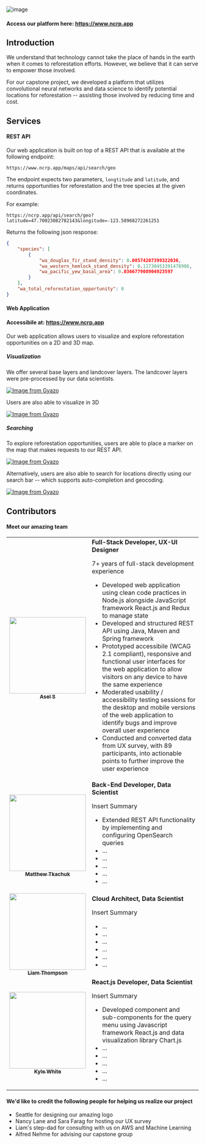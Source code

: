 ![image](https://user-images.githubusercontent.com/28933557/173164536-108700d4-1676-48b0-9f01-20217052de0c.png)

#### Access our platform here: https://www.ncrp.app
## Introduction
We understand that technology cannot take the place of hands in the earth when it comes to reforestation efforts. However, we believe that it can serve to empower those involved.

For our capstone project, we developed a platform that utilizes convolutional neural networks and data science to identify potential locations for reforestation -- assisting those involved by reducing time and cost. 

## Services

#### REST API

Our web application is built on top of a REST API that is available at the following endpoint:

``https://www.ncrp.app/maps/api/search/geo``

The endpoint expects two parameters, `longtitude` and `latitude`, and returns opportunities for reforestation and the tree species at the given coordinates.

For example:

`https://ncrp.app/api/search/geo?latitude=47.70023082782143&longitude=-123.58968272261251`

Returns the following json response:

```json
{
    "species": [
        {
            "wa_douglas_fir_stand_density": 0.08574207399322036,
            "wa_western_hemlock_stand_density": 0.11730453391478986,
            "wa_pacific_yew_basal_area": 0.036677908904923597
        }
    ],
    "wa_total_reforestation_opportunity": 0
}
```

#### Web Application

#### Accessibile at: https://www.ncrp.app

Our web application allows users to visualize and explore reforestation opportunities on a 2D and 3D map. 

##### Visualization

We offer several base layers and landcover layers. The landcover layers were pre-processed by our data scientists.

[![Image from Gyazo](https://i.gyazo.com/faa03a908e2a921e610440f30806c627.gif)](https://gyazo.com/faa03a908e2a921e610440f30806c627)

Users are also able to visualize in 3D

[![Image from Gyazo](https://i.gyazo.com/f1d3198afabfd7fea25e6760ac7fe533.gif)](https://gyazo.com/f1d3198afabfd7fea25e6760ac7fe533)

##### Searching

To explore reforestation opportunities, users are able to place a marker on the map that makes requests to our REST API.

[![Image from Gyazo](https://i.gyazo.com/8a2407812f64d169c343a4e5d29c82b9.gif)](https://gyazo.com/8a2407812f64d169c343a4e5d29c82b9)

Alternatively, users are also able to search for locations directly using our search bar -- which supports auto-completion and geocoding. 

[![Image from Gyazo](https://i.gyazo.com/7923e4f043e24df566ccef0edcdc4839.gif)](https://gyazo.com/7923e4f043e24df566ccef0edcdc4839)

## Contributors

#### Meet our amazing team

<table>
  <tr>
    <td align="center"><a href="https://github.com/asathkumara"><img src="https://avatars.githubusercontent.com/u/28933557?v=4?s=100" width="200px;" alt=""/><br /><sub><b>Asel S</b></sub></a><br />
    <td>
      <strong>Full-Stack Developer, UX-UI Designer</strong></br>
      <p>7+ years of full-stack development experience</p>
      <ul>
       <li>Developed web application using clean code practices in Node.js alongside JavaScript framework React.js and Redux to manage state</li>
        <li>Developed and structured REST API using Java, Maven and Spring framework</li>
        <li>Prototyped accessibile (WCAG 2.1 compliant), responsive and functional user interfaces for the web application to allow visitors on any device to have the same experience</li> 
        <li>Moderated usability / accessibility testing sessions for the desktop and mobile versions of the web application to identify bugs and improve overall user experience</li>
        <li>Conducted and converted data from UX survey, with 89 participants, into actionable points to further improve the user experience</li>
      </ul>
    </td>
  </tr>
  
  <tr>
    <td align="center"><a href="https://github.com/quicktkachuk"><img src="https://avatars.githubusercontent.com/u/59972585?v=4" width="200px;" alt=""/><br /><sub><b>Matthew Tkachuk</b></sub></a><br />
    <td>
      <strong>Back-End Developer, Data Scientist</strong></br>
      <p>Insert Summary</p>
      <ul>
        <li>Extended REST API functionality by implementing and configuring OpenSearch queries</li>
        <li>...</li>
        <li>...</li>
        <li>...</li>
        <li>...</li>
        <li>...</li>
      </ul>
    </td>
  </tr>
  
  <tr>
    <td align="center"><a href="https://github.com/liamstar97"><img src="https://avatars.githubusercontent.com/u/6600480?v=4" width="200px;" alt=""/><br /><sub><b>Liam Thompson</b></sub></a><br />
    <td>
      <strong>Cloud Architect, Data Scientist</strong></br>
      <p>Insert Summary</p>
      <ul>
        <li>...</li>
        <li>...</li>
        <li>...</li>
        <li>...</li>
        <li>...</li>
        <li>...</li>
      </ul>
    </td>
  </tr>
  
  <tr>
    <td align="center"><a href="https://github.com/kylewhite0225"><img src="https://avatars.githubusercontent.com/u/66845776?v=4" width="200px;" alt=""/><br /><sub><b>Kyle White</b></sub></a><br />
    <td>
      <strong>React.js Developer, Data Scientist</strong></br>
      <p>Insert Summary</p>
      <ul>
        <li>Developed component and sub-components for the query menu using Javascript framework React.js and data visualization library Chart.js</li>
        <li>...</lI>
        <li>...</li>
        <li>...</li>
        <li>...</li>
        <li>...</li>
      </ul>
    </td>
  </tr>
</table>


#### We'd like to credit the following people for helping us realize our project

<ul>
    <li>Seattle for designing our amazing logo</li>
    <li>Nancy Lane and Sara Farag for hosting our UX survey</li>
    <li>Liam's step-dad for consulting with us on AWS and Machine Learning</li>
    <li>Alfred Nehme for advising our capstone group</li>
</ul>
